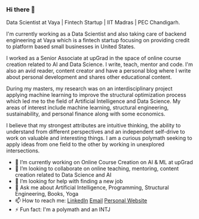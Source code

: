 ### Hi there 👋

Data Scientist at Vaya | Fintech Startup | IIT Madras | PEC Chandigarh. 

I'm currently working as a Data Scientist and also taking care of backend engineering at Vaya which is a fintech startup focusing on providing credit to platform based small businesses in United States. 

I worked as a Senior Associate at upGrad in the space of online course creation related to AI and Data Science. I write, teach, mentor and code. I'm also an avid reader, content creator and have a personal blog where I write about personal development and shares other educational content.

During my masters, my research was on an interdisciplinary project applying machine learning to improve the structural optimization process which led me to the field of Artificial Intelligence and Data Science. My areas of interest include machine learning, structural engineering, sustainability, and personal finance along with some economics.

I believe that my strongest attributes are intuitive thinking, the ability to understand from different perspectives and an independent self-drive to work on valuable and interesting things. I am a curious polymath seeking to apply ideas from one field to the other by working in unexplored intersections.

- 🔭 I’m currently working on Online Course Creation on AI & ML at upGrad
- 👯 I’m looking to collaborate on online teaching, mentoring, content creation related to Data Science and AI
- 🤔 I’m looking for help with finding a new job
- 💬 Ask me about Artificial Intelligence, Programming, Structural Engineering, Books, Yoga
- 📫 How to reach me: 
    [LinkedIn](https://www.linkedin.com/in/kashishkumar)
    [Email](https://www.google.com)
    [Personal Website](https://www.kashishkumar.com)
- ⚡ Fun fact: I'm a polymath and an INTJ

<!--
**kashishkumar/kashishkumar** is a ✨ _special_ ✨ repository because its `README.md` (this file) appears on your GitHub profile
